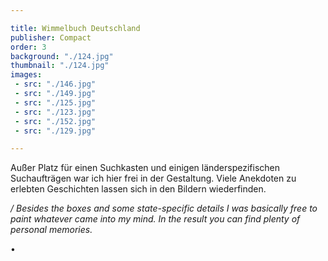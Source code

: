 ```yaml
---

title: Wimmelbuch Deutschland
publisher: Compact
order: 3
background: "./124.jpg"
thumbnail: "./124.jpg"
images:
 - src: "./146.jpg"
 - src: "./149.jpg"
 - src: "./125.jpg"
 - src: "./123.jpg"
 - src: "./152.jpg"
 - src: "./129.jpg"

---
```


Außer Platz für einen Suchkasten und einigen länderspezifischen Suchaufträgen war ich hier frei in der Gestaltung. Viele Anekdoten zu erlebten Geschichten lassen sich in den Bildern wiederfinden.

*/ Besides the boxes and some state-specific details I was basically free to paint whatever came into my mind. In the result you can find plenty of personal memories.*

• 